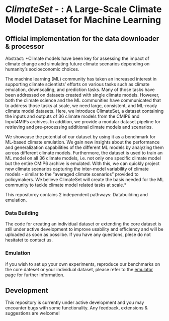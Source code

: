 # ***ClimateSet*** - : A Large-Scale Climate Model Dataset for Machine Learning

## Official implementation for the data downloader & processor

Abstract: *Climate models have been key for assessing the impact of climate change and simulating future climate scenarios depending on humanity’s socioeconomic choices.

The machine learning (ML) community has taken an increased interest in supporting climate scientists’ efforts on various tasks such as climate emulation, downscaling, and prediction tasks. Many of those tasks have been addressed on datasets created with single climate models. However, both the climate science and the ML communities have communicated that to address those tasks at scale, we need large, consistent, and ML-ready climate model datasets. Here, we introduce ClimateSet, a dataset containing the inputs and outputs of 36 climate models from the CMIP6 and Input4MIPs archives. In addition, we provide a modular dataset pipeline for retrieving and pre-processing additional climate models and scenarios. 

We showcase the potential of our dataset by using it as a benchmark for ML-based climate emulation. We gain new insights about the performance and generalization capabilities of the different ML models by analyzing them across different climate models. Furthermore, the dataset is used to train an ML model on all 36 climate models, i.e. not only one specific climate model but the entire CMIP6 archive is emulated. With this, we can quickly project new climate scenarios capturing the inter-model variability of climate models - similar to the “averaged climate scenarios” provided to policymakers. We believe ClimateSet will create the basis needed for the ML community to tackle climate model related tasks at scale.*

This repositorcy contains 2 independent pathways: Databuilding and emulation.

### Data Building
The code for creating an individual dataset or extending the core dataset is still under active development to improve usability and efficiency and will be uploaded as soon as possilbe. If you have any questions, plese do not hesitatet to contact us.

### Emulation
if you wish to set up your own experiments, reproduce our benchmarks on the core dateset or your individual dataset, please refer to the [emulator](README_emulator.md) page for further information.

## Development

This repository is currently under active development and you may encounter bugs with some functionality. 
Any feedback, extensions & suggestions are welcome!
